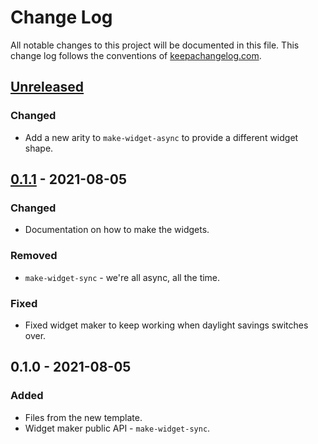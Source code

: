 # Change Log
All notable changes to this project will be documented in this file. This change log follows the conventions of [keepachangelog.com](http://keepachangelog.com/).

## [Unreleased]
### Changed
- Add a new arity to `make-widget-async` to provide a different widget shape.

## [0.1.1] - 2021-08-05
### Changed
- Documentation on how to make the widgets.

### Removed
- `make-widget-sync` - we're all async, all the time.

### Fixed
- Fixed widget maker to keep working when daylight savings switches over.

## 0.1.0 - 2021-08-05
### Added
- Files from the new template.
- Widget maker public API - `make-widget-sync`.

[Unreleased]: https://github.com/noahtheduke/jnet/compare/0.1.1...HEAD
[0.1.1]: https://github.com/noahtheduke/jnet/compare/0.1.0...0.1.1
